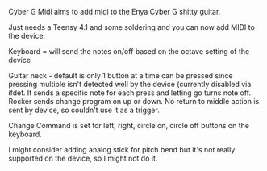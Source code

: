 Cyber G Midi aims to add midi to the Enya Cyber G shitty guitar. 

Just needs a Teensy 4.1 and some soldering and you can now add MIDI to the device.

Keyboard = will send the notes on/off based on the octave setting of the device

Guitar neck - default is only 1 button at a time can be pressed since pressing multiple isn't detected well by the device (currently disabled via ifdef. It sends a specific note for each press and letting go turns note off.
Rocker sends change program on up or down. No return to middle action is sent by device, so couldn't use it as a trigger.

Change Command is set for left, right, circle on, circle off buttons on the keyboard.

I might consider adding analog  stick for pitch bend but it's not really supported on the device, so I might not do it.
